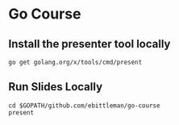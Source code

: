 # Go Course

## Install the presenter tool locally

    go get golang.org/x/tools/cmd/present

## Run Slides Locally

    cd $GOPATH/github.com/ebittleman/go-course
    present

